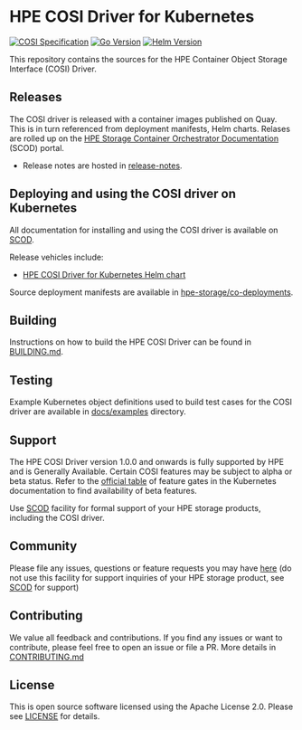 # HPE COSI Driver for Kubernetes

[![COSI Specification](https://img.shields.io/badge/COSI_Specification-v1alpha1-green)](https://github.com/kubernetes-sigs/container-object-storage-interface-spec/tree/v0.1.0)
[![Go Version](https://img.shields.io/badge/Go_version-v1.22-blue)](https://tip.golang.org/doc/go1.22)
[![Helm Version](https://img.shields.io/badge/Helm_version-v3-navy)](https://helm.sh/docs/intro/install/)

This repository contains the sources for the HPE Container Object Storage Interface (COSI) Driver.

## Releases

The COSI driver is released with a container images published on Quay. This is in turn referenced from deployment manifests, Helm charts. Relases are rolled up on the [HPE Storage Container Orchestrator Documentation](https://scod.hpedev.io/cosi_driver/index.html#compatibility_and_support) (SCOD) portal.

- Release notes are hosted in [release-notes](release-notes).

## Deploying and using the COSI driver on Kubernetes

All documentation for installing and using the COSI driver is available on [SCOD](https://scod.hpedev.io/cosi_driver/deployment.html).

Release vehicles include:

- [HPE COSI Driver for Kubernetes Helm chart](https://artifacthub.io/packages/helm/hpe-storage/hpe-cosi-driver)

Source deployment manifests are available in [hpe-storage/co-deployments](https://github.com/hpe-storage/co-deployments).

## Building

Instructions on how to build the HPE COSI Driver can be found in [BUILDING.md](BUILDING.md).

## Testing

Example Kubernetes object definitions used to build test cases for the COSI driver are available in [docs/examples](docs/examples) directory.

## Support

The HPE COSI Driver version 1.0.0 and onwards is fully supported by HPE and is Generally Available. Certain COSI features may be subject to alpha or beta status. Refer to the [official table](https://kubernetes.io/docs/reference/command-line-tools-reference/feature-gates/) of feature gates in the Kubernetes documentation to find availability of beta features.

Use [SCOD](https://scod.hpedev.io/legal/support) facility for formal support of your HPE storage products, including the COSI driver.

## Community

Please file any issues, questions or feature requests you may have [here](https://github.com/hpe-storage/cosi-driver/issues) (do not use this facility for support inquiries of your HPE storage product, see [SCOD](https://scod.hpedev.io/legal/support) for support)

## Contributing

We value all feedback and contributions. If you find any issues or want to contribute, please feel free to open an issue or file a PR. More details in [CONTRIBUTING.md](CONTRIBUTING.md)

## License

This is open source software licensed using the Apache License 2.0. Please see [LICENSE](LICENSE) for details.
